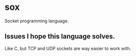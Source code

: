# sox
Socket programming language.

## Issues I hope this language solves.

Like C, but TCP and UDP sockets are way easier to work with.

